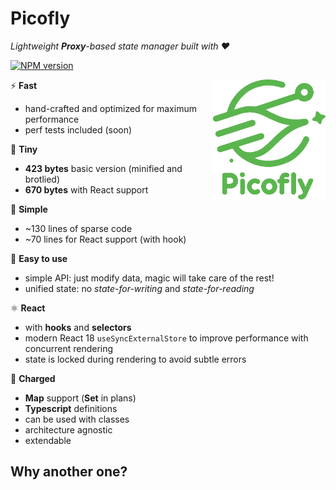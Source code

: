 # Picofly

_Lightweight **Proxy**-based state manager built with ❤️_

[![NPM version](https://img.shields.io/npm/v/picofly.svg)](https://www.npmjs.com/package/picofly)

<img src="docs/logo.webp" height="192" align="right">

⚡ **Fast**
  - hand-crafted and optimized for maximum performance
  - perf tests included (soon)  

🤏 **Tiny**
  - **423 bytes** basic version (minified and brotlied)
  - **670 bytes** with React support  

🥧 **Simple**
  - ~130 lines of sparse code
  - ~70 lines for React support (with hook)

🍳 **Easy to use**
  - simple API: just modify data, magic will take care of the rest!
  - unified state: no _state-for-writing_ and _state-for-reading_

⚛️ **React**
  - with **hooks** and **selectors**
  - modern React 18 `useSyncExternalStore` to improve performance with concurrent rendering  
  - state is locked during rendering to avoid subtle errors 

🔋 **Charged**
  - **Map** support (**Set** in plans)
  - **Typescript** definitions
  - can be used with classes
  - architecture agnostic
  - extendable

## Why another one?
